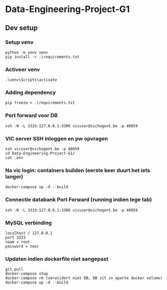 # Data-Engineering-Project-G1

## Dev setup

### Setup venv

```
python -m venv venv
pip install -r .\requirements.txt
```

### Activeer venv

```
.\venv\Scripts\activate
```

### Adding dependency

```
pip freeze > .\requirements.txt
```
### Port forward voor DB

```
ssh -N -L 3333:127.0.0.1:3306 vicuser@vichogent.be -p 40059

```

### VIC server SSH inloggen en pw opvragen
```
ssh vicuser@vichogent.be -p 40059
cd Data-Engineering-Project-G1/
cat .env
```

### Na vic login: containers builden (eerste keer duurt het iets langer)
```
docker-compose up -d --build
```
### Connectie databank Port Forward (running indien lege tab)
```
ssh -N -L 3333:127.0.0.1:3306 vicuser@vichogent.be -p 40059
```
### MySQL verbinding
```
localhost / 127.0.0.1
port 3333
naam = root
password = toor
```
### Updaten indien dockerfile niet aangepast
```
git pull
docker-compose stop
docker-compose rm (verwijdert niet DB, DB zit in aparte docker volume)
docker-compose up -d --build
```
